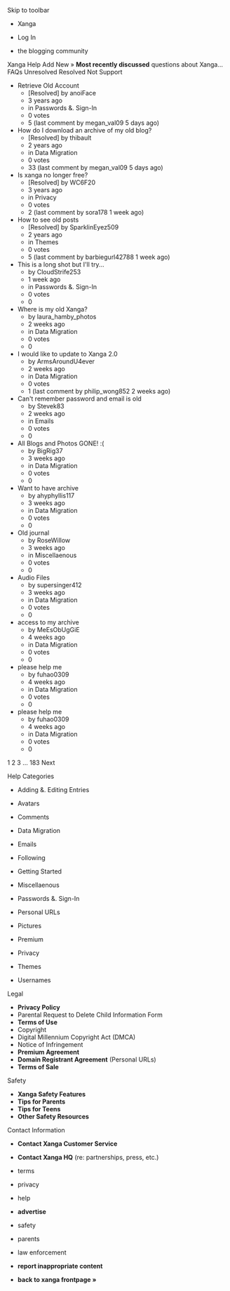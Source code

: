 Skip to toolbar

*   Xanga

*   Log In

*   the blogging community

Xanga Help Add New » **Most recently discussed** questions about Xanga… FAQs Unresolved Resolved Not Support

*   Retrieve Old Account
    *   \[Resolved\] by anoiFace
    *   3 years ago
    *   in Passwords &. Sign-In
    *   0 votes
    *   5 (last comment by megan\_val09 5 days ago)
*   How do I download an archive of my old blog?
    *   \[Resolved\] by thibault
    *   2 years ago
    *   in Data Migration
    *   0 votes
    *   33 (last comment by megan\_val09 5 days ago)
*   Is xanga no longer free?
    *   \[Resolved\] by WC6F20
    *   3 years ago
    *   in Privacy
    *   0 votes
    *   2 (last comment by sora178 1 week ago)
*   How to see old posts
    *   \[Resolved\] by SparklinEyez509
    *   2 years ago
    *   in Themes
    *   0 votes
    *   5 (last comment by barbiegurl42788 1 week ago)
*   This is a long shot but I'll try...
    *   by CloudStrife253
    *   1 week ago
    *   in Passwords &. Sign-In
    *   0 votes
    *   0
*   Where is my old Xanga?
    *   by laura\_hamby\_photos
    *   2 weeks ago
    *   in Data Migration
    *   0 votes
    *   0
*   I would like to update to Xanga 2.0
    *   by ArmsAroundU4ever
    *   2 weeks ago
    *   in Data Migration
    *   0 votes
    *   1 (last comment by philip\_wong852 2 weeks ago)
*   Can't remember password and email is old
    *   by Stevek83
    *   2 weeks ago
    *   in Emails
    *   0 votes
    *   0
*   All Blogs and Photos GONE! :(
    *   by BigRig37
    *   3 weeks ago
    *   in Data Migration
    *   0 votes
    *   0
*   Want to have archive
    *   by ahyphyllis117
    *   3 weeks ago
    *   in Data Migration
    *   0 votes
    *   0
*   Old journal
    *   by RoseWillow
    *   3 weeks ago
    *   in Miscellaenous
    *   0 votes
    *   0
*   Audio Files
    *   by supersinger412
    *   3 weeks ago
    *   in Data Migration
    *   0 votes
    *   0
*   access to my archive
    *   by MeEsObUgGiE
    *   4 weeks ago
    *   in Data Migration
    *   0 votes
    *   0
*   please help me
    *   by fuhao0309
    *   4 weeks ago
    *   in Data Migration
    *   0 votes
    *   0
*   please help me
    *   by fuhao0309
    *   4 weeks ago
    *   in Data Migration
    *   0 votes
    *   0

1 2 3 ... 183 Next

Help Categories

*   Adding &. Editing Entries
*   Avatars
*   Comments
*   Data Migration
*   Emails
*   Following
*   Getting Started
*   Miscellaenous

*   Passwords &. Sign-In
*   Personal URLs
*   Pictures
*   Premium
*   Privacy
*   Themes
*   Usernames

Legal

*   **Privacy Policy**
*   Parental Request to Delete Child Information Form
*   **Terms of Use**
*   Copyright
*   Digital Millennium Copyright Act (DMCA)
*   Notice of Infringement
*   **Premium Agreement**
*   **Domain Registrant Agreement** (Personal URLs)
*   **Terms of Sale**

Safety

*   **Xanga Safety Features**
*   **Tips for Parents**
*   **Tips for Teens**
*   **Other Safety Resources**

Contact Information

*   **Contact Xanga Customer Service**
*   **Contact Xanga HQ** (re: partnerships, press, etc.)

*   terms
*   privacy
*   help
*   **advertise**

*   safety
*   parents
*   law enforcement
*   **report inappropriate content**

*   **back to xanga frontpage »**